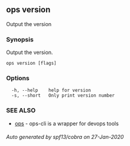 ## ops version

Output the version

### Synopsis

Output the version.

```
ops version [flags]
```

### Options

```
  -h, --help    help for version
  -s, --short   Only print version number
```

### SEE ALSO

* [ops](ops.md)	 - ops-cli is a wrapper for devops tools

###### Auto generated by spf13/cobra on 27-Jan-2020
